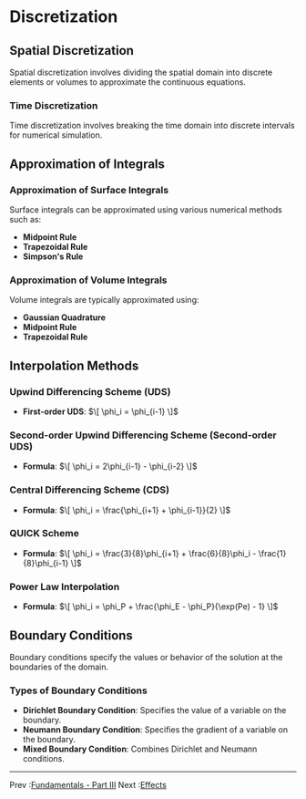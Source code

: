 # Discretization

## Spatial Discretization

Spatial discretization involves dividing the spatial domain into discrete elements or volumes to approximate the continuous equations.

### Time Discretization

Time discretization involves breaking the time domain into discrete intervals for numerical simulation.

## Approximation of Integrals

### Approximation of Surface Integrals

Surface integrals can be approximated using various numerical methods such as:
- **Midpoint Rule**
- **Trapezoidal Rule**
- **Simpson's Rule**

### Approximation of Volume Integrals

Volume integrals are typically approximated using:
- **Gaussian Quadrature**
- **Midpoint Rule**
- **Trapezoidal Rule**

## Interpolation Methods

### Upwind Differencing Scheme (UDS)
- **First-order UDS**: 
  $\[ \phi_i = \phi_{i-1} \]$

### Second-order Upwind Differencing Scheme (Second-order UDS)
- **Formula**: 
  $\[ \phi_i = 2\phi_{i-1} - \phi_{i-2} \]$

### Central Differencing Scheme (CDS)
- **Formula**: 
  $\[ \phi_i = \frac{\phi_{i+1} + \phi_{i-1}}{2} \]$

### QUICK Scheme
- **Formula**: 
  $\[ \phi_i = \frac{3}{8}\phi_{i+1} + \frac{6}{8}\phi_i - \frac{1}{8}\phi_{i-1} \]$

### Power Law Interpolation
- **Formula**: 
  $\[ \phi_i = \phi_P + \frac{\phi_E - \phi_P}{\exp(Pe) - 1} \]$

## Boundary Conditions

Boundary conditions specify the values or behavior of the solution at the boundaries of the domain.

### Types of Boundary Conditions

- **Dirichlet Boundary Condition**: Specifies the value of a variable on the boundary.
- **Neumann Boundary Condition**: Specifies the gradient of a variable on the boundary.
- **Mixed Boundary Condition**: Combines Dirichlet and Neumann conditions.

---

Prev :[Fundamentals - Part III](Fundamental_Part01.md)
Next :[Effects](Effects.md)
